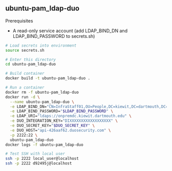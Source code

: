 ## ubuntu-pam_ldap-duo

Prerequisites
- A read-only service account (add LDAP_BIND_DN and LDAP_BIND_PASSWORD to secrets.sh)

```sh
# Load secrets into environment
source secrets.sh

# Enter this directory
cd ubuntu-pam_ldap-duo

# Build container
docker build -t ubuntu-pam_ldap-duo .

# Run a container
docker rm -f ubuntu-pam_ldap-duo
docker run -d \
  --name ubuntu-pam_ldap-duo \
  -e LDAP_BIND_DN="CN=InfraStaff01,OU=People,DC=kiewit,DC=dartmouth,DC=edu" \
  -e LDAP_BIND_PASSWORD="$LDAP_BIND_PASSWORD" \
  -e LDAP_URI="ldaps://onpremdc.kiewit.dartmouth.edu" \
  -e DUO_INTEGRATION_KEY="DIXXXXXXXXXXXXXXXXXX" \
  -e DUO_SECRET_KEY="$DUO_SECRET_KEY" \
  -e DUO_HOST="api-426aaf62.duosecurity.com" \
  -p 2222:22 \
  ubuntu-pam_ldap-duo
docker logs -f ubuntu-pam_ldap-duo

# Test SSH with local user
ssh -p 2222 local_user@localhost
ssh -p 2222 d92495j@localhost
```